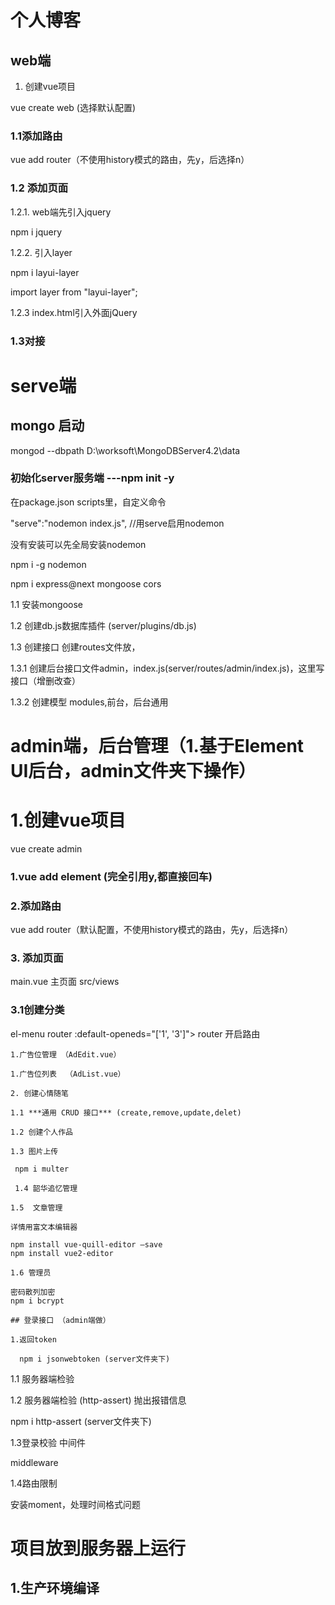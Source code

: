 # 个人博客

## web端

1. 创建vue项目

vue create web (选择默认配置)

### 1.1添加路由
 vue add router（不使用history模式的路由，先y，后选择n）

### 1.2 添加页面
1.2.1. web端先引入jquery

npm i jquery

1.2.2. 引入layer

npm i layui-layer

import layer from "layui-layer";

1.2.3 index.html引入外面jQuery
<script src="https://cdn.staticfile.org/jquery/2.0.0/jquery.min.js"></script>

### 1.3对接


# serve端

## mongo 启动

mongod --dbpath D:\worksoft\MongoDBServer4.2\data

### 初始化server服务端 ---npm init -y

在package.json scripts里，自定义命令

"serve":"nodemon index.js",   //用serve启用nodemon

没有安装可以先全局安装nodemon

npm i -g nodemon

npm i express@next mongoose cors

1.1 安装mongoose

1.2 创建db.js数据库插件  (server/plugins/db.js)

1.3 创建接口 创建routes文件放， 

1.3.1 创建后台接口文件admin，index.js(server/routes/admin/index.js)，这里写接口（增删改查）

1.3.2 创建模型 modules,前台，后台通用

# admin端，后台管理（1.基于Element UI后台，admin文件夹下操作）

# 1.创建vue项目

vue create admin

###  1.vue add element (完全引用y,都直接回车)
###  2.添加路由
 vue add router（默认配置，不使用history模式的路由，先y，后选择n）
### 3. 添加页面
 main.vue 主页面  src/views
### 3.1创建分类
 el-menu router :default-openeds="['1', '3']">  router 开启路由

    1.广告位管理 （AdEdit.vue）

    1.广告位列表  （AdList.vue）

    2. 创建心情随笔

    1.1 ***通用 CRUD 接口*** (create,remove,update,delet)

    1.2 创建个人作品

    1.3 图片上传

     npm i multer

     1.4 韶华追忆管理

    1.5  文章管理

    详情用富文本编辑器

    npm install vue-quill-editor –save
    npm install vue2-editor

    1.6 管理员

    密码散列加密
    npm i bcrypt

    ## 登录接口 （admin端做）

    1.返回token

      npm i jsonwebtoken (server文件夹下)

   1.1 服务器端检验

   1.2 服务器端检验 (http-assert) 抛出报错信息

   npm i http-assert (server文件夹下)

   1.3登录校验 中间件

   middleware

   1.4路由限制

   安装moment，处理时间格式问题


   # 项目放到服务器上运行
   ## 1.生产环境编译
   
   




